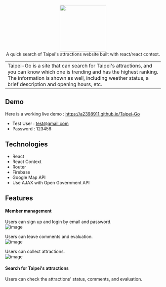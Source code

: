 <p align=center>
<img width="150" src="https://upload.cc/i1/2019/05/20/He3O08.png"/>
  <br/>
A quick search of Taipei's attractions website built with react/react context.<br/>
</p>

<table>
<tr>
<td>
  Taipei-Go is a site that can search for Taipei's attractions, and you can know which one is trending and has the highest ranking.
The information is shown as well, including weather status, a brief description and opening hours, etc.
</td>
</tr>
</table>

## Demo

Here is a working live demo : https://a2398911.github.io/Taipei-Go
* Test User : test@gmail.com
* Password : 123456

## Technologies

- React
- React Context
- Router
- Firebase
- Google Map API
- Use AJAX with Open Government API

## Features

#### Member management
Users can sign up and login by email and password.<br/>
![image](https://upload.cc/i1/2019/05/20/fU2TN3.png) <br/>

Users can leave comments and evaluation.<br/>
![image](https://upload.cc/i1/2019/05/20/5xfMFS.png) <br/>

Users can collect attractions. <br/>
![image](https://upload.cc/i1/2019/05/20/0FdUJe.png) <br/>

#### Search for Taipei's attractions
Users can check the attractions' status, comments, and evaluation.
